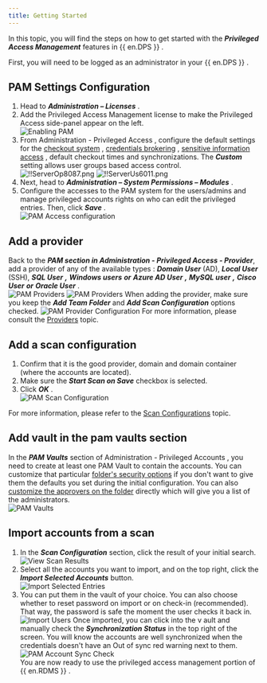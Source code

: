 ```yaml
---
title: Getting Started
---
```

In this topic, you will find the steps on how to get started with the ***Privileged Access Management*** features in {{ en.DPS }} .  

First, you will need to be logged as an administrator in your {{ en.DPS }} . 

## PAM Settings Configuration 

1. Head to ***Administration – Licenses*** . 
1. Add the Privileged Access Management license to make the Privileged Access side-panel appear on the left.  
![Enabling PAM](/img/en/server/ServerUs6009.png) 
1. From Administration - Privileged Access , configure the default settings for the [checkout system](/server/privileged-access-management/checkout-process/) , [credentials brokering](/server/privileged-access-management/view-sensitive-data-account-brokering/) , [sensitive information access](/server/privileged-access-management/view-sensitive-data-account-brokering/) , default checkout times and synchronizations. The ***Custom*** setting allows user groups based access control.  
![!!ServerOp8087.png](/img/en/server/ServerOp8087.png) 
![!!ServerUs6011.png](/img/en/server/ServerUs6011.png) 
1. Next, head to ***Administration – System Permissions – Modules*** . 
1. Configure the accesses to the PAM system for the users/admins and manage privileged accounts rights on who can edit the privileged entries. Then, click ***Save*** .  
![PAM Access configuration](/img/en/server/ServerUs6012.png) 

## Add a provider 

Back to the ***PAM section in Administration - Privileged Access - Provider***, add a provider of any of the available types : ***Domain User*** (AD), ***Local User*** (SSH), ***SQL User*** ***,*** ***Windows users*** ***or*** ***Azure AD User*** ***,*** ***MySQL user*** ***,*** ***Cisco User*** ***or*** ***Oracle User*** .  
![PAM Providers](/img/en/server/ServerOp8088.png) 
![PAM Providers](/img/en/server/ServerOp8090.png) 
When adding the provider, make sure you keep the ***Add Team Folder*** and ***Add Scan Configuration*** options checked. 
![PAM Provider Configuration](/img/en/server/ServerUs6013.png) 
For more information, please consult the [Providers](/server/privileged-access-management/providers/) topic. 

## Add a scan configuration 

1. Confirm that it is the good provider, domain and domain container (where the accounts are located). 
1. Make sure the ***Start Scan on Save*** checkbox is selected. 
1. Click ***OK*** .  
![PAM Scan Configuration](/img/en/server/ServerUs6014.png) 

For more information, please refer to the [Scan Configurations](/server/privileged-access-management/scan-configurations/) topic. 

## Add vault in the pam vaults section 

In the ***PAM Vaults*** section of Administration - Privileged Accounts , you need to create at least one PAM Vault to contain the accounts. You can customize that particular [folder's security options](/server/privileged-access-management/accounts/) if you don't want to give them the defaults you set during the initial configuration. You can also [customize the approvers on the folder](/server/privileged-access-management/accounts/) directly which will give you a list of the administrators.  
![PAM Vaults](/img/en/server/ServerUs6015.png) 

## Import accounts from a scan 

1. In the ***Scan Configuration*** section, click the result of your initial search. 
![View Scan Results](/img/en/server/ServerUs6016.png) 
1. Select all the accounts you want to import, and on the top right, click the ***Import Selected Accounts*** button.  
![Import Selected Entries](/img/en/server/ServerUs6017.png) 
1. You can put them in the vault of your choice. You can also choose whether to reset password on import or on check-in (recommended). That way, the password is safe the moment the user checks it back in.  
![Import Users](/img/en/server/ServerUs6018.png) 
Once imported, you can click into the v ault and manually check the ***Synchronization Status*** in the top right of the screen. You will know the accounts are well synchronized when the credentials doesn't have an Out of sync red warning next to them.  
![PAM Account Sync Check](/img/en/server/ServerUs6019.png)  
You are now ready to use the privileged access management portion of {{ en.RDMS }} . 

